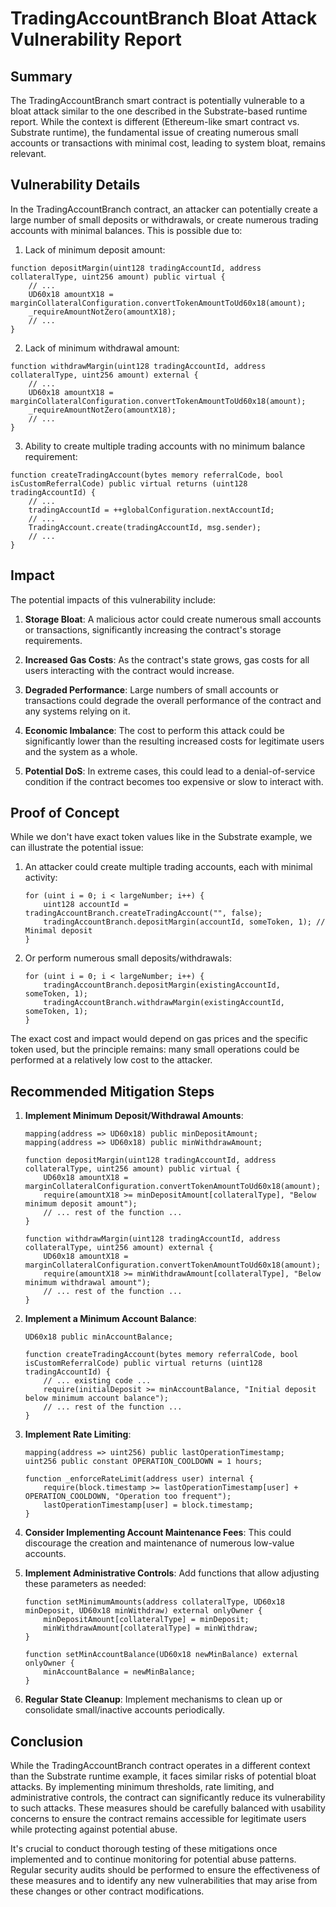 # TradingAccountBranch Bloat Attack Vulnerability Report

## Summary

The TradingAccountBranch smart contract is potentially vulnerable to a bloat attack similar to the one described in the Substrate-based runtime report. While the context is different (Ethereum-like smart contract vs. Substrate runtime), the fundamental issue of creating numerous small accounts or transactions with minimal cost, leading to system bloat, remains relevant.

## Vulnerability Details

In the TradingAccountBranch contract, an attacker can potentially create a large number of small deposits or withdrawals, or create numerous trading accounts with minimal balances. This is possible due to:

1. Lack of minimum deposit amount:
```solidity
function depositMargin(uint128 tradingAccountId, address collateralType, uint256 amount) public virtual {
    // ...
    UD60x18 amountX18 = marginCollateralConfiguration.convertTokenAmountToUd60x18(amount);
    _requireAmountNotZero(amountX18);
    // ...
}
```

2. Lack of minimum withdrawal amount:
```solidity
function withdrawMargin(uint128 tradingAccountId, address collateralType, uint256 amount) external {
    // ...
    UD60x18 amountX18 = marginCollateralConfiguration.convertTokenAmountToUd60x18(amount);
    _requireAmountNotZero(amountX18);
    // ...
}
```

3. Ability to create multiple trading accounts with no minimum balance requirement:
```solidity
function createTradingAccount(bytes memory referralCode, bool isCustomReferralCode) public virtual returns (uint128 tradingAccountId) {
    // ...
    tradingAccountId = ++globalConfiguration.nextAccountId;
    // ...
    TradingAccount.create(tradingAccountId, msg.sender);
    // ...
}
```

## Impact

The potential impacts of this vulnerability include:

1. **Storage Bloat**: A malicious actor could create numerous small accounts or transactions, significantly increasing the contract's storage requirements.

2. **Increased Gas Costs**: As the contract's state grows, gas costs for all users interacting with the contract would increase.

3. **Degraded Performance**: Large numbers of small accounts or transactions could degrade the overall performance of the contract and any systems relying on it.

4. **Economic Imbalance**: The cost to perform this attack could be significantly lower than the resulting increased costs for legitimate users and the system as a whole.

5. **Potential DoS**: In extreme cases, this could lead to a denial-of-service condition if the contract becomes too expensive or slow to interact with.

## Proof of Concept

While we don't have exact token values like in the Substrate example, we can illustrate the potential issue:

1. An attacker could create multiple trading accounts, each with minimal activity:
   ```solidity
   for (uint i = 0; i < largeNumber; i++) {
       uint128 accountId = tradingAccountBranch.createTradingAccount("", false);
       tradingAccountBranch.depositMargin(accountId, someToken, 1); // Minimal deposit
   }
   ```

2. Or perform numerous small deposits/withdrawals:
   ```solidity
   for (uint i = 0; i < largeNumber; i++) {
       tradingAccountBranch.depositMargin(existingAccountId, someToken, 1);
       tradingAccountBranch.withdrawMargin(existingAccountId, someToken, 1);
   }
   ```

The exact cost and impact would depend on gas prices and the specific token used, but the principle remains: many small operations could be performed at a relatively low cost to the attacker.

## Recommended Mitigation Steps

1. **Implement Minimum Deposit/Withdrawal Amounts**:
   ```solidity
   mapping(address => UD60x18) public minDepositAmount;
   mapping(address => UD60x18) public minWithdrawAmount;

   function depositMargin(uint128 tradingAccountId, address collateralType, uint256 amount) public virtual {
       UD60x18 amountX18 = marginCollateralConfiguration.convertTokenAmountToUd60x18(amount);
       require(amountX18 >= minDepositAmount[collateralType], "Below minimum deposit amount");
       // ... rest of the function ...
   }

   function withdrawMargin(uint128 tradingAccountId, address collateralType, uint256 amount) external {
       UD60x18 amountX18 = marginCollateralConfiguration.convertTokenAmountToUd60x18(amount);
       require(amountX18 >= minWithdrawAmount[collateralType], "Below minimum withdrawal amount");
       // ... rest of the function ...
   }
   ```

2. **Implement a Minimum Account Balance**:
   ```solidity
   UD60x18 public minAccountBalance;

   function createTradingAccount(bytes memory referralCode, bool isCustomReferralCode) public virtual returns (uint128 tradingAccountId) {
       // ... existing code ...
       require(initialDeposit >= minAccountBalance, "Initial deposit below minimum account balance");
       // ... rest of the function ...
   }
   ```

3. **Implement Rate Limiting**:
   ```solidity
   mapping(address => uint256) public lastOperationTimestamp;
   uint256 public constant OPERATION_COOLDOWN = 1 hours;

   function _enforceRateLimit(address user) internal {
       require(block.timestamp >= lastOperationTimestamp[user] + OPERATION_COOLDOWN, "Operation too frequent");
       lastOperationTimestamp[user] = block.timestamp;
   }
   ```

4. **Consider Implementing Account Maintenance Fees**: 
   This could discourage the creation and maintenance of numerous low-value accounts.

5. **Implement Administrative Controls**:
   Add functions that allow adjusting these parameters as needed:
   ```solidity
   function setMinimumAmounts(address collateralType, UD60x18 minDeposit, UD60x18 minWithdraw) external onlyOwner {
       minDepositAmount[collateralType] = minDeposit;
       minWithdrawAmount[collateralType] = minWithdraw;
   }

   function setMinAccountBalance(UD60x18 newMinBalance) external onlyOwner {
       minAccountBalance = newMinBalance;
   }
   ```

6. **Regular State Cleanup**:
   Implement mechanisms to clean up or consolidate small/inactive accounts periodically.

## Conclusion

While the TradingAccountBranch contract operates in a different context than the Substrate runtime example, it faces similar risks of potential bloat attacks. By implementing minimum thresholds, rate limiting, and administrative controls, the contract can significantly reduce its vulnerability to such attacks. These measures should be carefully balanced with usability concerns to ensure the contract remains accessible for legitimate users while protecting against potential abuse.

It's crucial to conduct thorough testing of these mitigations once implemented and to continue monitoring for potential abuse patterns. Regular security audits should be performed to ensure the effectiveness of these measures and to identify any new vulnerabilities that may arise from these changes or other contract modifications.


